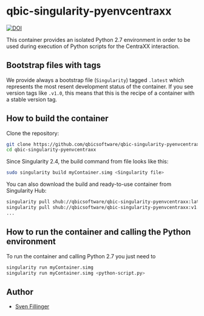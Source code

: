 # qbic-singularity-pyenvcentraxx
[![DOI](https://zenodo.org/badge/107791711.svg)](https://zenodo.org/badge/latestdoi/107791711)

This container provides an isolated Python 2.7 environment in order to be used during execution of Python scripts for the CentraXX interaction.

## Bootstrap files with tags
We provide always a bootstrap file (`Singularity`) tagged `.latest` which represents the most resent development status of the container. If you see version tags like `.v1.0`, this means that this is the recipe of a container with a stable version tag.

## How to build the container

Clone the repository:

```bash
git clone https://github.com/qbicsoftware/qbic-singularity-pyenvcentraxx.git
cd qbic-singularity-pyenvcentraxx
```

Since Singularity 2.4, the build command from file looks like this:

```bash
sudo singularity build myContainer.simg <Singularity file>
```

You can also download the build and ready-to-use container from Singularity Hub:

```bash
singularity pull shub://qbicsoftware/qbic-singularity-pyenvcentraxx:latest
singularity pull shub://qbicsoftware/qbic-singularity-pyenvcentraxx:v1.0
...
```

## How to run the container and calling the Python environment
To run the container and calling Python 2.7 you just need to 

```bash
singularity run myContainer.simg
singularity run myContainer.simg <python-script.py>
```
## Author

* [Sven Fillinger](https://github.com/sven1103)
